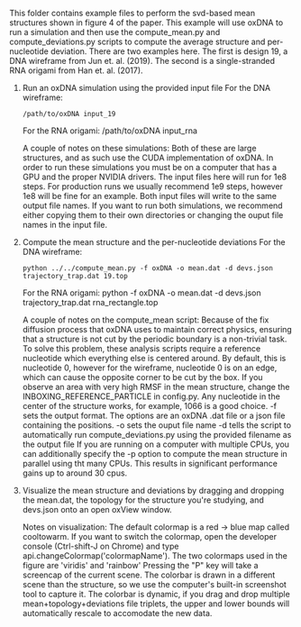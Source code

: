 This folder contains example files to perform the svd-based mean structures shown in figure 4 of the paper.  This example will use oxDNA to run a simulation and then use the compute_mean.py and compute_deviations.py scripts to compute the average structure and per-nucleotide deviation.  There are two examples here.  The first is design 19, a DNA wireframe from  Jun et. al. (2019).  The second is a single-stranded RNA origami from Han et. al. (2017).

1. Run an oxDNA simulation using the provided input file
   For the DNA wireframe:

       /path/to/oxDNA input_19

   For the RNA origami:
       /path/to/oxDNA input_rna

   A couple of notes on these simulations:
     Both of these are large structures, and as such use the CUDA implementation of oxDNA.  In order to run these simulations you must be on a computer that has a GPU and the proper NVIDIA drivers.
     The input files here will run for 1e8 steps.  For production runs we usually recommend 1e9 steps, however 1e8 will be fine for an example.
     Both input files will write to the same output file names.  If you want to run both simulations, we recommend either copying them to their own directories or changing the ouput file names in the input file.

2. Compute the mean structure and the per-nucleotide deviations
   For the DNA wireframe:

       python ../../compute_mean.py -f oxDNA -o mean.dat -d devs.json trajectory_trap.dat 19.top

   For the RNA origami:
       python -f oxDNA -o mean.dat -d devs.json trajectory_trap.dat rna_rectangle.top

   A couple of notes on the compute_mean script:
     Because of the fix diffusion process that oxDNA uses to maintain correct physics, ensuring that a structure is not cut by the periodic boundary is a non-trivial task.  To solve this problem, these analysis scripts require a reference nucleotide which everything else is centered around. By default, this is nucleotide 0, however for the wireframe, nucleotide 0 is on an edge, which can cause the opposite corner to be cut by the box.  If you observe an area with very high RMSF in the mean structure, change the INBOXING_REFERENCE_PARTICLE in config.py.  Any nucleotide in the center of the structure works, for example, 1066 is a good choice.
     -f sets the output format.  The options are an oxDNA .dat file or a json file containing the positions.
     -o sets the ouput file name
     -d tells the script to automatically run compute_deviations.py using the provided filename as the output file
     If you are running on a computer with multiple CPUs, you can additionally specify the -p <number> option to compute the mean structure in parallel using tht many CPUs.  This results in significant performance gains up to around 30 cpus.

3. Visualize the mean structure and deviations by dragging and dropping the mean.dat, the topology for the structure you're studying, and devs.json onto an open oxView window.

   Notes on visualization:
   The default colormap is a red -> blue map called cooltowarm.  If you want to switch the colormap, open the developer console (Ctrl-shift-J on Chrome) and type api.changeColormap('colormapName').  The two colormaps used in the figure are 'viridis' and 'rainbow'
   Pressing the "P" key will take a screencap of the current scene.  The colorbar is drawn in a different scene than the structure, so we use the computer's built-in screenshot tool to capture it.
   The colorbar is dynamic, if you drag and drop multiple mean+topology+deviations file triplets, the upper and lower bounds will automatically rescale to accomodate the new data.

